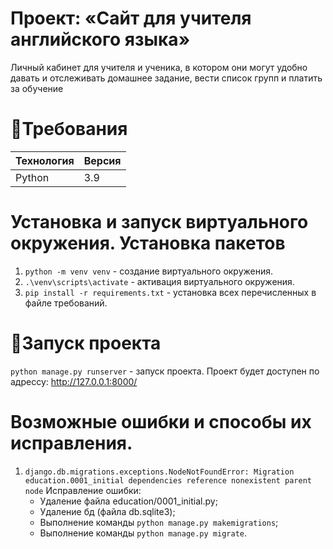 # Проект: «Сайт для учителя английского языка»

Личный кабинет для учителя и ученика, в котором они могут удобно давать и отслеживать домашнее задание, вести список групп и платить за обучение

# 📄Требования

| Технология  | Версия  |
| ----------- | ------- |
| Python      | 3.9     |

# Установка и запуск виртуального окружения. Установка пакетов

1. `python -m venv venv` - создание виртуального окружения.
2. `.\venv\scripts\activate` - активация виртуального окружения.
3. `pip install -r requirements.txt` - установка всех перечисленных в файле требований.

# 🚀Запуск проекта

`python manage.py runserver` - запуск проекта.
Проект будет доступен по адрессу: http://127.0.0.1:8000/

# Возможные ошибки и способы их исправления.
1. `django.db.migrations.exceptions.NodeNotFoundError: Migration education.0001_initial dependencies reference nonexistent parent node`
    Исправление ошибки:
    - Удаление файла education/0001_initial.py;
    - Удаление бд (файла db.sqlite3);
    - Выполнение команды `python manage.py makemigrations`;
    - Выполнение команды `python manage.py migrate`.



